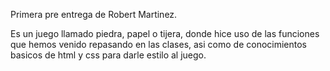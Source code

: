 Primera pre entrega de Robert Martinez.

Es un juego llamado piedra, papel o tijera, donde hice uso de las funciones que hemos venido repasando en las clases, asi como de conocimientos basicos de html y css para darle estilo al juego.